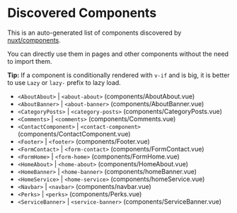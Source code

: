 # Discovered Components

This is an auto-generated list of components discovered by [nuxt/components](https://github.com/nuxt/components).

You can directly use them in pages and other components without the need to import them.

**Tip:** If a component is conditionally rendered with `v-if` and is big, it is better to use `Lazy` or `lazy-` prefix to lazy load.

- `<AboutAbout>` | `<about-about>` (components/AboutAbout.vue)
- `<AboutBanner>` | `<about-banner>` (components/AboutBanner.vue)
- `<CategoryPosts>` | `<category-posts>` (components/CategoryPosts.vue)
- `<Comments>` | `<comments>` (components/Comments.vue)
- `<ContactComponent>` | `<contact-component>` (components/ContactComponent.vue)
- `<Footer>` | `<footer>` (components/Footer.vue)
- `<FormContact>` | `<form-contact>` (components/FormContact.vue)
- `<FormHome>` | `<form-home>` (components/FormHome.vue)
- `<HomeAbout>` | `<home-about>` (components/HomeAbout.vue)
- `<HomeBanner>` | `<home-banner>` (components/homeBanner.vue)
- `<HomeService>` | `<home-service>` (components/homeService.vue)
- `<Navbar>` | `<navbar>` (components/navbar.vue)
- `<Perks>` | `<perks>` (components/Perks.vue)
- `<ServiceBanner>` | `<service-banner>` (components/ServiceBanner.vue)
